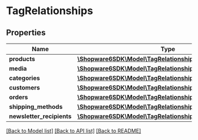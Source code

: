# TagRelationships

## Properties
Name | Type | Description | Notes
------------ | ------------- | ------------- | -------------
**products** | [**\Shopware6SDK\Model\TagRelationshipsProducts**](TagRelationshipsProducts.md) |  | [optional] 
**media** | [**\Shopware6SDK\Model\TagRelationshipsMedia**](TagRelationshipsMedia.md) |  | [optional] 
**categories** | [**\Shopware6SDK\Model\TagRelationshipsCategories**](TagRelationshipsCategories.md) |  | [optional] 
**customers** | [**\Shopware6SDK\Model\TagRelationshipsCustomers**](TagRelationshipsCustomers.md) |  | [optional] 
**orders** | [**\Shopware6SDK\Model\TagRelationshipsOrders**](TagRelationshipsOrders.md) |  | [optional] 
**shipping_methods** | [**\Shopware6SDK\Model\TagRelationshipsShippingMethods**](TagRelationshipsShippingMethods.md) |  | [optional] 
**newsletter_recipients** | [**\Shopware6SDK\Model\TagRelationshipsNewsletterRecipients**](TagRelationshipsNewsletterRecipients.md) |  | [optional] 

[[Back to Model list]](../../README.md#documentation-for-models) [[Back to API list]](../../README.md#documentation-for-api-endpoints) [[Back to README]](../../README.md)

